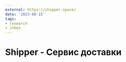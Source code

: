 ```yaml
---
external: https://shipper.space/
date: '2023-08-15'
tags:
- research
- inbox
---
```


# Shipper - Сервис доставки
